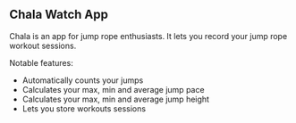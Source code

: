 ## Chala Watch App

Chala is an app for jump rope enthusiasts. It lets you record your jump rope workout sessions.

Notable features:

- Automatically counts your jumps
- Calculates your max, min and average jump pace
- Calculates your max, min and average jump height
- Lets you store workouts sessions
